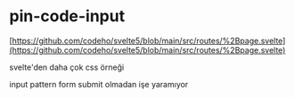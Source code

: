 # pin-code-input

[https://github.com/codeho/svelte5/blob/main/src/routes/%2Bpage.svelte](https://github.com/codeho/svelte5/blob/main/src/routes/%2Bpage.svelte)

svelte'den daha çok css örneği

input pattern form submit olmadan işe yaramıyor